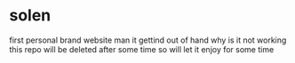     
# solen
first personal brand website 
man it gettind out of hand 
 why is it not working this repo will be deleted after some time so will let it enjoy for some time 
    
 
 
